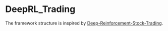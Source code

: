 # DeepRL_Trading

The framework structure is inspired by [Deep-Reinforcement-Stock-Trading](https://github.com/Albert-Z-Guo/Deep-Reinforcement-Stock-Trading). 